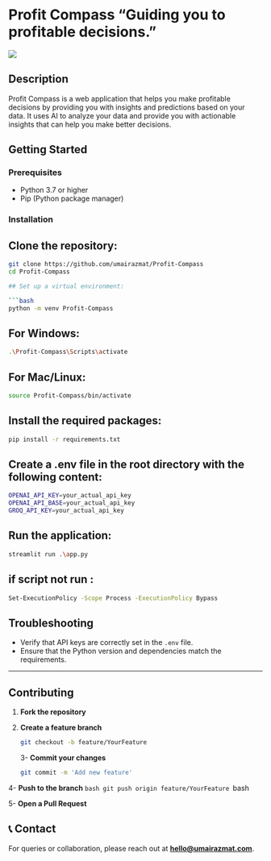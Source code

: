# Profit Compass “Guiding you to profitable decisions.”

<img src="/public/Logo.png" >

## Description

Profit Compass is a web application that helps you make profitable decisions by providing you with insights and predictions based on your data. It uses AI to analyze your data and provide you with actionable insights that can help you make better decisions.

## Getting Started

### Prerequisites

- Python 3.7 or higher
- Pip (Python package manager)

### Installation

## Clone the repository:

````bash
git clone https://github.com/umairazmat/Profit-Compass
cd Profit-Compass

## Set up a virtual environment:

```bash
python -m venv Profit-Compass
````

## For Windows:

```bash
.\Profit-Compass\Scripts\activate
```

## For Mac/Linux:

```bash
source Profit-Compass/bin/activate
```

## Install the required packages:

```bash
pip install -r requirements.txt
```

## Create a .env file in the root directory with the following content:

```bash
OPENAI_API_KEY=your_actual_api_key
OPENAI_API_BASE=your_actual_api_key
GROQ_API_KEY=your_actual_api_key
```

## Run the application:

```bash
streamlit run .\app.py
```

## if script not run :

```bash
Set-ExecutionPolicy -Scope Process -ExecutionPolicy Bypass
```

## Troubleshooting

- Verify that API keys are correctly set in the `.env` file.
- Ensure that the Python version and dependencies match the requirements.

---

## Contributing

1. **Fork the repository**
2. **Create a feature branch**

   ```bash
   git checkout -b feature/YourFeature
   ```

   3- **Commit your changes**

   ```bash
   git commit -m 'Add new feature'
   ```

4- **Push to the branch**
`bash
git push origin feature/YourFeature
    `bash

5- **Open a Pull Request**

## 📞 Contact

For queries or collaboration, please reach out at **hello@umairazmat.com**.
